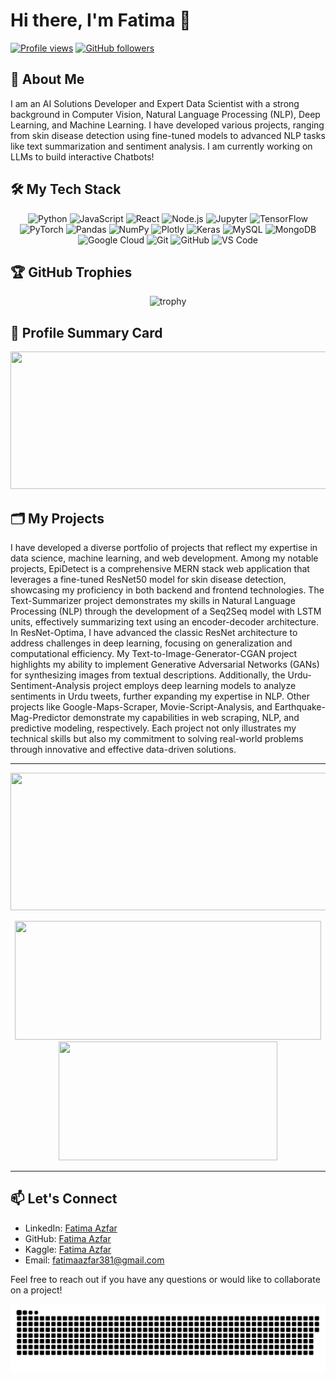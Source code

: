 # Hi there, I'm Fatima 👋

[![Profile views](https://komarev.com/ghpvc/?username=fatimaazfar&color=blue)](https://github.com/fatimaazfar)
[![GitHub followers](https://img.shields.io/github/followers/fatimaazfar?label=Follow&style=social)](https://github.com/fatimaazfar)

## 🚀 About Me
I am an AI Solutions Developer and Expert Data Scientist with a strong background in Computer Vision, Natural Language Processing (NLP), Deep Learning, and Machine Learning. I have developed various projects, ranging from skin disease detection using fine-tuned models to advanced NLP tasks like text summarization and sentiment analysis. I am currently working on LLMs to build interactive Chatbots!

## 🛠️ My Tech Stack
<p align="center">
  <img src="https://cdn.jsdelivr.net/gh/devicons/devicon/icons/python/python-original.svg" alt="Python" width="40" height="40"/>
  <img src="https://cdn.jsdelivr.net/gh/devicons/devicon/icons/javascript/javascript-original.svg" alt="JavaScript" width="40" height="40"/>
  <img src="https://cdn.jsdelivr.net/gh/devicons/devicon/icons/react/react-original.svg" alt="React" width="40" height="40"/>
  <img src="https://cdn.jsdelivr.net/gh/devicons/devicon/icons/nodejs/nodejs-original.svg" alt="Node.js" width="40" height="40"/>
  <img src="https://cdn.jsdelivr.net/gh/devicons/devicon/icons/jupyter/jupyter-original.svg" alt="Jupyter" width="40" height="40"/>
  <img src="https://cdn.jsdelivr.net/gh/devicons/devicon/icons/tensorflow/tensorflow-original.svg" alt="TensorFlow" width="40" height="40"/>
  <img src="https://cdn.jsdelivr.net/gh/devicons/devicon/icons/pytorch/pytorch-original.svg" alt="PyTorch" width="40" height="40"/>
  <img src="https://cdn.jsdelivr.net/gh/devicons/devicon/icons/pandas/pandas-original.svg" alt="Pandas" width="40" height="40"/>
  <img src="https://cdn.jsdelivr.net/gh/devicons/devicon/icons/numpy/numpy-original.svg" alt="NumPy" width="40" height="40"/>
  <img src="https://images.plot.ly/logo/new-branding/plotly-logomark.png" alt="Plotly" width="40" height="40"/>
  <img src="https://cdn.jsdelivr.net/gh/devicons/devicon/icons/keras/keras-original.svg" alt="Keras" width="40" height="40"/>
  <img src="https://cdn.jsdelivr.net/gh/devicons/devicon/icons/mysql/mysql-original.svg" alt="MySQL" width="40" height="40"/>
  <img src="https://cdn.jsdelivr.net/gh/devicons/devicon/icons/mongodb/mongodb-original.svg" alt="MongoDB" width="40" height="40"/>
  <img src="https://cdn.jsdelivr.net/gh/devicons/devicon/icons/googlecloud/googlecloud-original.svg" alt="Google Cloud" width="40" height="40"/>
  <img src="https://cdn.jsdelivr.net/gh/devicons/devicon/icons/git/git-original.svg" alt="Git" width="40" height="40"/>
  <img src="https://cdn.jsdelivr.net/gh/devicons/devicon/icons/github/github-original.svg" alt="GitHub" width="40" height="40"/>
  <img src="https://cdn.jsdelivr.net/gh/devicons/devicon/icons/vscode/vscode-original.svg" alt="VS Code" width="40" height="40"/>
</p>

## 🏆 GitHub Trophies
<p align="center">
  <img src="https://github-profile-trophy.vercel.app/?username=fatimaazfar&theme=onedark" alt="trophy">
</p>

## 📄 Profile Summary Card
<p align="center">
  <a href="https://github.com/vn7n24fzkq/github-profile-summary-cards">
    <img width="800" height="220" src="https://github-profile-summary-cards.vercel.app/api/cards/profile-details?username=fatimaazfar&theme=monokai">
  </a>
</p>

## 🗂️ My Projects

I have developed a diverse portfolio of projects that reflect my expertise in data science, machine learning, and web development. Among my notable projects, EpiDetect is a comprehensive MERN stack web application that leverages a fine-tuned ResNet50 model for skin disease detection, showcasing my proficiency in both backend and frontend technologies. The Text-Summarizer project demonstrates my skills in Natural Language Processing (NLP) through the development of a Seq2Seq model with LSTM units, effectively summarizing text using an encoder-decoder architecture. In ResNet-Optima, I have advanced the classic ResNet architecture to address challenges in deep learning, focusing on generalization and computational efficiency. My Text-to-Image-Generator-CGAN project highlights my ability to implement Generative Adversarial Networks (GANs) for synthesizing images from textual descriptions. Additionally, the Urdu-Sentiment-Analysis project employs deep learning models to analyze sentiments in Urdu tweets, further expanding my expertise in NLP. Other projects like Google-Maps-Scraper, Movie-Script-Analysis, and Earthquake-Mag-Predictor demonstrate my capabilities in web scraping, NLP, and predictive modeling, respectively. Each project not only illustrates my technical skills but also my commitment to solving real-world problems through innovative and effective data-driven solutions.

---

<p align="center">
  <img width="800" height="220" src="https://streak-stats.demolab.com?user=fatimaazfar&theme=monokai&hide_border=true&border_radius=5&card_width=800">
</p>

<p align="center">
  <img width="490" height="190" src="https://github-readme-stats.vercel.app/api?username=fatimaazfar&show_icons=true&theme=monokai">
  <img width="350" height="190" src="https://github-readme-stats.vercel.app/api/top-langs/?username=fatimaazfar&size_weight=0.15&count_weight=0.5&layout=compact&theme=monokai">
</p>

---

## 📫 Let's Connect
- LinkedIn: [Fatima Azfar]([https://www.linkedin.com/in/fatima-azfar-ziya/](https://www.linkedin.com/in/fatima-azfar-ziya-52a566154/))
- GitHub: [Fatima Azfar](https://github.com/fatimaazfar)
- Kaggle: [Fatima Azfar](https://www.kaggle.com/fatimaazfarziya)
- Email: fatimaazfar381@gmail.com

Feel free to reach out if you have any questions or would like to collaborate on a project!

<p align="center">
 <img width="1000" src="assets/github-snake.svg" alt="snake"/>
</p>
